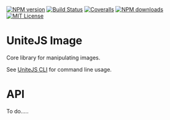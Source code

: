 [![NPM version][npm-version-image]][npm-url] [![Build Status][travis-image]][travis-url] [![Coveralls][coveralls-image]][coveralls-url] [![NPM downloads][npm-downloads-image]][npm-url] [![MIT License][license-image]][license-url] 

# UniteJS Image

Core library for manipulating images.

See [UniteJS CLI](https://github.com/unitejs/image-cli#readme) for command line usage.

# API

To do.....

[license-image]: http://img.shields.io/badge/license-MIT-blue.svg?style=flat
[license-url]: LICENSE

[npm-url]: https://npmjs.org/package/unitejs-image
[npm-version-image]: http://img.shields.io/npm/v/unitejs-image.svg?style=flat
[npm-downloads-image]: http://img.shields.io/npm/dm/unitejs-image.svg?style=flat

[travis-url]: http://travis-ci.org/unitejs/image/
[travis-image]: http://img.shields.io/travis/unitejs/image/master.svg?style=flat

[coveralls-url]: https://coveralls.io/github/unitejs/image
[coveralls-image]: https://img.shields.io/coveralls/unitejs/image.svg
